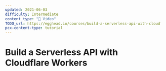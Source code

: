 ```yaml
---
updated: 2021-06-03
difficulty: Intermediate
content_type: "🎥 Video"
TODO_url: https://egghead.io/courses/build-a-serverless-api-with-cloudflare-workers-d67ca551?af=a54gwi
pcx-content-type: tutorial
---
```


# Build a Serverless API with Cloudflare Workers
